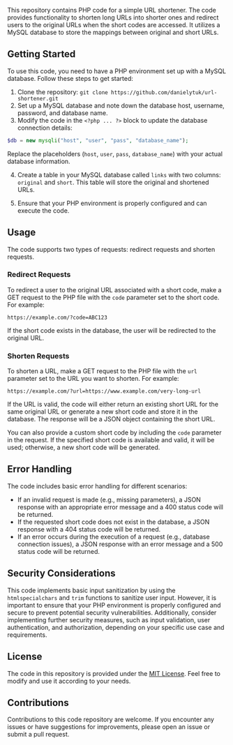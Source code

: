 This repository contains PHP code for a simple URL shortener. The code provides functionality to shorten long URLs into shorter ones and redirect users to the original URLs when the short codes are accessed. It utilizes a MySQL database to store the mappings between original and short URLs.

## Getting Started

To use this code, you need to have a PHP environment set up with a MySQL database. Follow these steps to get started:

1. Clone the repository: `git clone https://github.com/danielytuk/url-shortener.git`
2. Set up a MySQL database and note down the database host, username, password, and database name.
3. Modify the code in the `<?php ... ?>` block to update the database connection details:
```php
$db = new mysqli("host", "user", "pass", "database_name");
```
Replace the placeholders (`host`, `user`, `pass`, `database_name`) with your actual database information.

4. Create a table in your MySQL database called `links` with two columns: `original` and `short`. This table will store the original and shortened URLs.

5. Ensure that your PHP environment is properly configured and can execute the code.

## Usage

The code supports two types of requests: redirect requests and shorten requests.

### Redirect Requests

To redirect a user to the original URL associated with a short code, make a GET request to the PHP file with the `code` parameter set to the short code. For example:
```
https://example.com/?code=ABC123
```
If the short code exists in the database, the user will be redirected to the original URL.

### Shorten Requests

To shorten a URL, make a GET request to the PHP file with the `url` parameter set to the URL you want to shorten. For example:
```
https://example.com/?url=https://www.example.com/very-long-url
```
If the URL is valid, the code will either return an existing short URL for the same original URL or generate a new short code and store it in the database. The response will be a JSON object containing the short URL.

You can also provide a custom short code by including the `code` parameter in the request. If the specified short code is available and valid, it will be used; otherwise, a new short code will be generated.

## Error Handling

The code includes basic error handling for different scenarios:

- If an invalid request is made (e.g., missing parameters), a JSON response with an appropriate error message and a 400 status code will be returned.
- If the requested short code does not exist in the database, a JSON response with a 404 status code will be returned.
- If an error occurs during the execution of a request (e.g., database connection issues), a JSON response with an error message and a 500 status code will be returned.

## Security Considerations

This code implements basic input sanitization by using the `htmlspecialchars` and `trim` functions to sanitize user input. However, it is important to ensure that your PHP environment is properly configured and secure to prevent potential security vulnerabilities. Additionally, consider implementing further security measures, such as input validation, user authentication, and authorization, depending on your specific use case and requirements.

## License

The code in this repository is provided under the [MIT License](https://opensource.org/licenses/MIT). Feel free to modify and use it according to your needs.

## Contributions

Contributions to this code repository are welcome. If you encounter any issues or have suggestions for improvements, please open an issue or submit a pull request.
